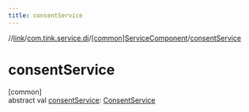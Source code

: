 ```yaml
---
title: consentService
---
```

//[link](../../../index.html)/[com.tink.service.di](../index.html)/[[common]ServiceComponent](index.html)/[consentService](consent-service.html)



# consentService



[common]\
abstract val [consentService](consent-service.html): [ConsentService](../../com.tink.service.consent/[common]-consent-service/index.html)




